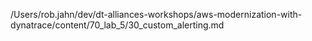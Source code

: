 /Users/rob.jahn/dev/dt-alliances-workshops/aws-modernization-with-dynatrace/content/70_lab_5/30_custom_alerting.md